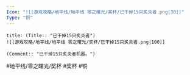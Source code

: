 ```yaml
---
Icon: "![[游戏攻略/地平线/地平线 零之曙光/奖杯/已干掉15只炙炎者.png|30]]"
Type: "铜"
---
```

```ad-common-bronze-trophy
title: (Title:: "已干掉15只炙炎者")
![[游戏攻略/地平线/地平线 零之曙光/奖杯/已干掉15只炙炎者.png|100]]

(Comment:: "已干掉15只炙炎者机器。")
```

#地平线/零之曙光/奖杯 #奖杯 #铜
